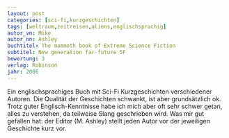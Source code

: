 ```yaml
---
layout: post
categories: [sci-fi,kurzgeschichten]
tags: [weltraum,zeitreisen,aliens,englischsprachig]
autor_vn: Mike
autor_nn: Ashley
buchtitel: The mammoth book of Extreme Science Fiction
subtitel: New generation far-future SF
bewertung: 3
verlag: Robinson
jahr: 2006
---
```


Ein englischsprachiges Buch mit Sci-Fi Kurzgeschichten verschiedener Autoren. Die Qualität der Geschichten schwankt, ist aber grundsätzlich ok. Trotz guter Englisch-Kenntnisse habe ich mich aber oft sehr schwer getan, alles zu verstehen, da teilweise Slang geschrieben wird.
Was mir gut gefallen hat: der Editor (M. Ashley) stellt jeden Autor vor der jeweiligen Geschichte kurz vor.

